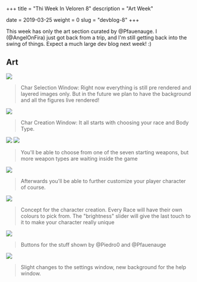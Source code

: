 +++
title = "Thi Week In Veloren 8"
description = "Art Week"

date = 2019-03-25
weight = 0
slug = "devblog-8"
+++

This week has only the art section curated by @Pfauenauge. I (@AngelOnFira) just got back from a trip, and I'm still getting back into the swing of things. Expect a much large dev blog next week! :)

## Art

<img src="https://cdn.discordapp.com/attachments/541307708146581519/560200143782019093/unknown.png"/>

> Char Selection Window: Right now everything is still pre rendered and layered images only. But in the future we plan to have the background and all the figures live rendered!

<img src="https://cdn.discordapp.com/attachments/541307708146581519/560201031858913280/unknown.png"/>

> Char Creation Window: It all starts with choosing your race and Body Type.

<img src="https://cdn.discordapp.com/attachments/541307708146581519/560201273425788928/unknown.png"/>

<img src="https://cdn.discordapp.com/attachments/541307708146581519/560201877569142785/unknown.png"/>

> You'll be able to choose from one of the seven starting weapons, but more weapon types are waiting inside the game

<img src="https://cdn.discordapp.com/attachments/541307708146581519/560202377135652902/unknown.png"/>

> Afterwards you'll be able to further customize your player character of course.

<img src="https://cdn.discordapp.com/attachments/541307708146581519/560202377135652902/unknown.png"/>

> Concept for the character creation. Every Race will have their own colours to pick from. The "brightness" slider will give the last touch to it to make your character really unique

<img src="https://cdn.discordapp.com/attachments/541307708146581519/560216988182380544/unknown.png"/>

> Buttons for the stuff shown by @Piedro0 and @Pfauenauge

<img src="https://cdn.discordapp.com/attachments/541307708146581519/560311492004675584/unknown.png"/>

> Slight changes to the settings window, new background for the help window.